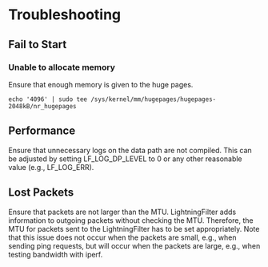 # Troubleshooting

## Fail to Start
### Unable to allocate memory
Ensure that enough memory is given to the huge pages.

```
echo '4096' | sudo tee /sys/kernel/mm/hugepages/hugepages-2048kB/nr_hugepages
```

## Performance

Ensure that unnecessary logs on the data path are not compiled. This can be adjusted by setting LF_LOG_DP_LEVEL to 0 or any other reasonable value (e.g., LF_LOG_ERR).

## Lost Packets

Ensure that packets are not larger than the MTU. LightningFilter adds information to outgoing packets without checking the MTU. Therefore, the MTU for packets sent to the LightningFilter has to be set appropriately. Note that this issue does not occur when the packets are small, e.g., when sending ping requests, but will occur when the packets are large, e.g., when testing bandwidth with iperf.
